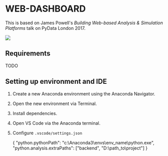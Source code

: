 # WEB-DASHBOARD

This is based on James Powell's *Building Web-based Analysis & Simulation Platforms* talk on PyData London 2017.

[![](http://img.youtube.com/vi/eEXKIp8h0T0/0.jpg)](https://www.youtube.com/watch?v=eEXKIp8h0T0 "James Powell: Building Web-based Analysis & Simulation Platforms | PyData London 2017")

## Requirements

TODO

## Setting up environment and IDE

1. Create a new Anaconda environment using the Anaconda Navigator.
2. Open the new environment via Terminal.
3. Install dependencies.
4. Open VS Code via the Anaconda terminal.
5. Configure `.vscode/settings.json`

    {
        "python.pythonPath": "c:\\Anaconda3\\envs\\env_name\\python.exe",
        "python.analysis.extraPaths": ["backend", "D:\\path_to\\project"]
    }